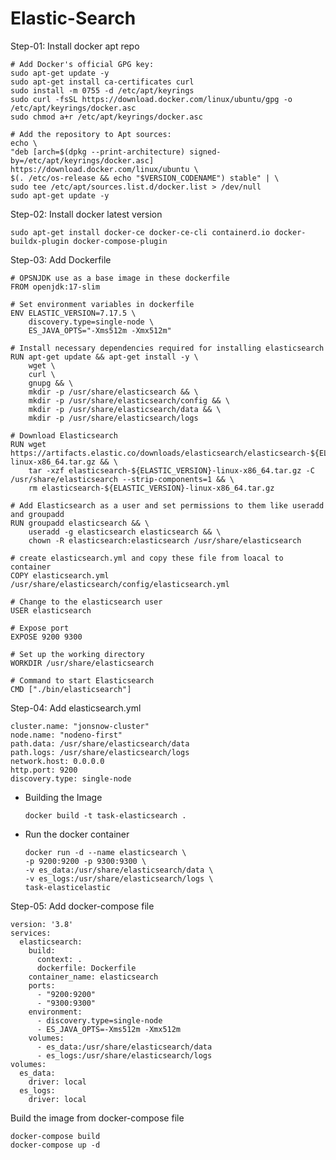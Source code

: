 # Elastic-Search
Step-01: Install docker apt repo 

    # Add Docker's official GPG key:
    sudo apt-get update -y
    sudo apt-get install ca-certificates curl
    sudo install -m 0755 -d /etc/apt/keyrings
    sudo curl -fsSL https://download.docker.com/linux/ubuntu/gpg -o /etc/apt/keyrings/docker.asc
    sudo chmod a+r /etc/apt/keyrings/docker.asc

    # Add the repository to Apt sources:
    echo \
    "deb [arch=$(dpkg --print-architecture) signed-by=/etc/apt/keyrings/docker.asc] https://download.docker.com/linux/ubuntu \
    $(. /etc/os-release && echo "$VERSION_CODENAME") stable" | \
    sudo tee /etc/apt/sources.list.d/docker.list > /dev/null
    sudo apt-get update -y

Step-02: Install docker latest version

    sudo apt-get install docker-ce docker-ce-cli containerd.io docker-buildx-plugin docker-compose-plugin

Step-03: Add Dockerfile

    # OPSNJDK use as a base image in these dockerfile
    FROM openjdk:17-slim

    # Set environment variables in dockerfile
    ENV ELASTIC_VERSION=7.17.5 \
        discovery.type=single-node \
        ES_JAVA_OPTS="-Xms512m -Xmx512m"

    # Install necessary dependencies required for installing elasticsearch
    RUN apt-get update && apt-get install -y \
        wget \
        curl \
        gnupg && \
        mkdir -p /usr/share/elasticsearch && \
        mkdir -p /usr/share/elasticsearch/config && \
        mkdir -p /usr/share/elasticsearch/data && \
        mkdir -p /usr/share/elasticsearch/logs

    # Download Elasticsearch
    RUN wget https://artifacts.elastic.co/downloads/elasticsearch/elasticsearch-${ELASTIC_VERSION}-linux-x86_64.tar.gz && \
        tar -xzf elasticsearch-${ELASTIC_VERSION}-linux-x86_64.tar.gz -C /usr/share/elasticsearch --strip-components=1 && \
        rm elasticsearch-${ELASTIC_VERSION}-linux-x86_64.tar.gz

    # Add Elasticsearch as a user and set permissions to them like useradd and groupadd
    RUN groupadd elasticsearch && \
        useradd -g elasticsearch elasticsearch && \
        chown -R elasticsearch:elasticsearch /usr/share/elasticsearch

    # create elasticsearch.yml and copy these file from loacal to container
    COPY elasticsearch.yml /usr/share/elasticsearch/config/elasticsearch.yml

    # Change to the elasticsearch user
    USER elasticsearch

    # Expose port
    EXPOSE 9200 9300

    # Set up the working directory 
    WORKDIR /usr/share/elasticsearch

    # Command to start Elasticsearch
    CMD ["./bin/elasticsearch"]
    
Step-04: Add elasticsearch.yml

    cluster.name: "jonsnow-cluster"
    node.name: "nodeno-first"
    path.data: /usr/share/elasticsearch/data
    path.logs: /usr/share/elasticsearch/logs
    network.host: 0.0.0.0
    http.port: 9200
    discovery.type: single-node

- Building the Image
       
      docker build -t task-elasticsearch .
  
- Run the docker container

      docker run -d --name elasticsearch \
      -p 9200:9200 -p 9300:9300 \
      -v es_data:/usr/share/elasticsearch/data \
      -v es_logs:/usr/share/elasticsearch/logs \
      task-elasticelastic
    
Step-05: Add docker-compose file 
    
    version: '3.8'
    services:
      elasticsearch:
        build:
          context: .
          dockerfile: Dockerfile
        container_name: elasticsearch
        ports:
          - "9200:9200"
          - "9300:9300"
        environment:
          - discovery.type=single-node
          - ES_JAVA_OPTS=-Xms512m -Xmx512m
        volumes:
          - es_data:/usr/share/elasticsearch/data
          - es_logs:/usr/share/elasticsearch/logs
    volumes:
      es_data:
        driver: local
      es_logs:
        driver: local

Build the image from docker-compose file

    docker-compose build
    docker-compose up -d
    

    
    









         

   

